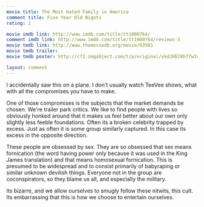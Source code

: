 ```yaml
---
movie title: The Most Hated Family in America
comment title: Five Year Old Bigots
rating: 1

movie imdb link: http://www.imdb.com/title/tt1000764/
comment imdb link: http://www.imdb.com/title/tt1000764/reviews-5
movie tmdb link: http://www.themoviedb.org/movie/63581
movie tmdb trailer: 
movie tmdb poster: http://cf2.imgobject.com/t/p/original/skdJKECKh77w3rt9QgeBTipw9ul.jpg

layout: comment
---
```


I accidentally saw this on a plane. I don't usually watch TeeVee shows, what with all the compromises you have to make. 

One of those compromises is the subjects that the market demands be chosen. We're trailer park critics. We like to find people with lives so obviously honked around that it makes us feel better about our own only slightly less feeble foundations. Often its a broken celebrity trapped by excess. Just as often it is some group similarly captured. In this case its excess in the opposite direction. 

These people are obsessed by sex. They are so obsessed that sex means fornication (the word having power only because it was used in the King James translation) and that means homosexual fornication. This is presumed to be widespread and to consist primarily of babyraping or similar unknown devilish things. Everyone not in the group are coconspirators, so they blame us all, and especially the military.

Its bizarre, and we allow ourselves to smugly follow these nitwits, this cult. Its embarrassing that this is how we choose to entertain ourselves.